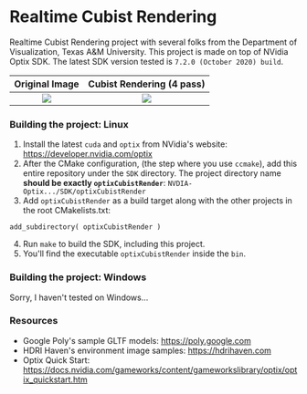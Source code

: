 # Realtime Cubist Rendering

Realtime Cubist Rendering project with several folks from the Department of Visualization, Texas A&M University. This project is made on top of NVidia Optix SDK. The latest SDK version tested is `7.2.0 (October 2020) build`.

Original Image             |  Cubist Rendering (4 pass)
:-------------------------:|:-------------------------:
![](https://i.postimg.cc/2yLzDTpL/no-pass.png) | ![](https://i.postimg.cc/wx1JMpgL/pass3.png)

### Building the project: Linux
1. Install the latest `cuda` and `optix` from NVidia's website: https://developer.nvidia.com/optix
2. After the CMake configuration, (the step where you use `ccmake`), add this entire repository under the `SDK` directory. The project directory name **should be exactly `optixCubistRender`**: `NVDIA-Optix.../SDK/optixCubistRender`
3. Add `optixCubistRender` as a build target along with the other projects in the root CMakelists.txt: 
  ```
  add_subdirectory( optixCubistRender )
  ```
4. Run `make` to build the SDK, including this project.
5. You'll find the executable `optixCubistRender` inside the `bin`.

### Building the project: Windows
Sorry, I haven't tested on Windows...

### Resources
* Google Poly's sample GLTF models: https://poly.google.com
* HDRI Haven's environment image samples: https://hdrihaven.com
* Optix Quick Start: https://docs.nvidia.com/gameworks/content/gameworkslibrary/optix/optix_quickstart.htm

